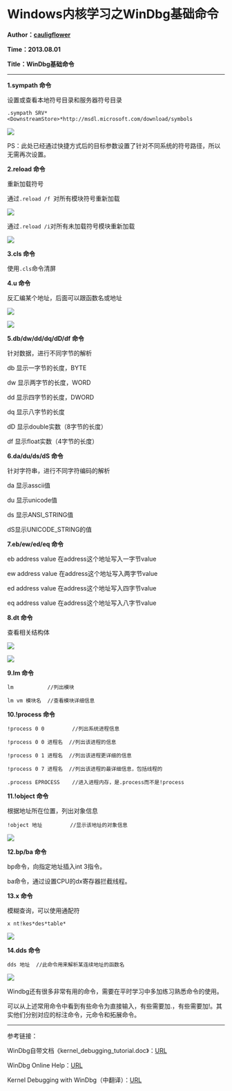 Windows内核学习之WinDbg基础命令
=====

**Author：[cauligflower](http://cauligflower.github.com)**

**Time：2013.08.01**

**Title：WinDbg基础命令**

-----


**1.sympath 命令**

设置或查看本地符号目录和服务器符号目录

```
.sympath SRV*<DownstreamStore>*http://msdl.microsoft.com/download/symbols
```

![](http://y.photo.qq.com/img?s=VgpBINHHs&l=y.jpg)

PS：此处已经通过快捷方式后的目标参数设置了针对不同系统的符号路径，所以无需再次设置。




**2.reload 命令**

重新加载符号

通过```.reload /f ```对所有模块符号重新加载

![](http://y.photo.qq.com/img?s=Q5KGDQ5H8&l=y.jpg)

通过```.reload /i```对所有未加载符号模块重新加载

![](http://y.photo.qq.com/img?s=MD8x6vhPn&l=y.jpg)




**3.cls 命令**

使用```.cls```命令清屏




**4.u 命令**

反汇编某个地址，后面可以跟函数名或地址

![](http://y.photo.qq.com/img?s=lxojpiueq&l=y.jpg)

![](http://y.photo.qq.com/img?s=tuzdd7WXr&l=y.jpg)




**5.db/dw/dd/dq/dD/df 命令**

针对数据，进行不同字节的解析

db 显示一字节的长度，BYTE

dw 显示两字节的长度，WORD

dd 显示四字节的长度，DWORD

dq 显示八字节的长度

dD 显示double实数（8字节的长度）

df 显示float实数（4字节的长度）




**6.da/du/ds/dS 命令**

针对字符串，进行不同字符编码的解析

da 显示asscii值

du 显示unicode值

ds 显示ANSI_STRING值

dS显示UNICODE_STRING的值




**7.eb/ew/ed/eq 命令**

eb address value 在address这个地址写入一字节value 

ew address value 在address这个地址写入两字节value

ed address value 在address这个地址写入四字节value

eq address value 在address这个地址写入八字节value




**8.dt 命令**

查看相关结构体

![](http://y.photo.qq.com/img?s=zt6Iqu3LC&l=y.jpg)

![](http://y.photo.qq.com/img?s=9Ayy3ryEn&l=y.jpg)




**9.lm 命令**

```
lm           //列出模块

lm vm 模块名  //查看模块详细信息
```




**10.!process 命令**

```
!process 0 0         //列出系统进程信息

!process 0 0 进程名  //列出该进程的信息

!process 0 1 进程名  //列出该进程更详细的信息

!process 0 7 进程名  //列出该进程的最详细信息，包括线程的

.process EPROCESS    //进入进程内存，是.process而不是!process
```




**11.!object 命令**

根据地址所在位置，列出对象信息

```
!object 地址         //显示该地址的对象信息
```

![](http://y.photo.qq.com/img?s=vEgpvf2uP&l=y.jpg)




**12.bp/ba 命令**

bp命令，向指定地址插入int 3指令。

ba命令，通过设置CPU的dx寄存器拦截线程。




**13.x 命令**

模糊查询，可以使用通配符

```
x nt!kes*des*table*
```

![](http://y.photo.qq.com/img?s=cooyzc2WE&l=y.jpg)




**14.dds 命令**

```
dds 地址  //此命令用来解析某连续地址的函数名
```

![](http://y.photo.qq.com/img?s=b8Snf2xM4&l=y.jpg)





Windbg还有很多非常有用的命令，需要在平时学习中多加练习熟悉命令的使用。

可以从上述常用命令中看到有些命令为直接输入，有些需要加.，有些需要加!。其实他们分别对应的标注命令，元命令和拓展命令。


-----

参考链接：

WinDbg自带文档《kernel_debugging_tutorial.doc》：[URL](http://www.easefilter.com/info/kernel_debugging_tutorial.doc)

WinDbg Online Help：[URL](http://www.dbgtech.net/windbghelp/index.html)

Kernel Debugging with WinDbg（中翻译）：[URL](http://bbs.pediy.com/showthread.php?t=36186)
